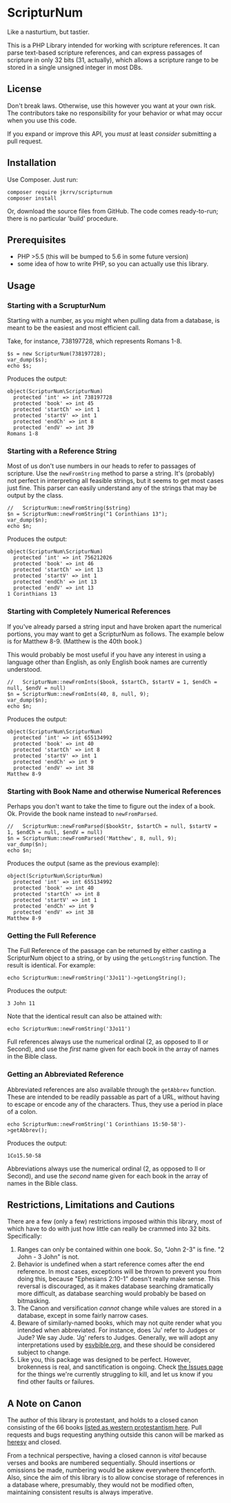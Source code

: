 ScripturNum
===========

Like a nasturtium, but tastier. 

This is a PHP Library intended for working with scripture references.  It can parse text-based scripture references, and can express passages of scripture in only 32 bits (31, actually), which allows a scripture range to be stored in a single unsigned integer in most DBs.  

## License

Don't break laws.  Otherwise, use this however you want at your own risk.  The contributors take no responsibility for your behavior or what may occur when you use this code. 

If you expand or improve this API, you *must* at least *consider* submitting a pull request. 

## Installation

Use Composer. Just run: 

	composer require jkrrv/scripturnum
	composer install

Or, download the source files from GitHub.  The code comes ready-to-run; there is no particular 'build' procedure. 

## Prerequisites

 - PHP >5.5 (this will be bumped to 5.6 in some future version)
 - some idea of how to write PHP, so you can actually use this library.
 
 
## Usage

### Starting with a ScrupturNum

Starting with a number, as you might when pulling data from a database, is meant to be the easiest and most efficient call.  

Take, for instance, 738197728, which represents Romans 1-8.  

	$s = new ScripturNum(738197728);
    var_dump($s);
    echo $s;
    
Produces the output:

	object(ScripturNum\ScripturNum)
	  protected 'int' => int 738197728
	  protected 'book' => int 45
	  protected 'startCh' => int 1
	  protected 'startV' => int 1
	  protected 'endCh' => int 8
	  protected 'endV' => int 39
	Romans 1-8
	
	
### Starting with a Reference String

Most of us don't use numbers in our heads to refer to passages of scripture.  Use the `newFromString` method to parse a string.  It's (probably) not perfect in interpreting all feasible strings, but it seems to get most cases just fine.  This parser can easily understand any of the strings that may be output by the class. 

	//   ScripturNum::newFromString($string)
	$n = ScripturNum::newFromString("1 Corinthians 13");
    var_dump($n);
    echo $n;

Produces the output:

	object(ScripturNum\ScripturNum)
      protected 'int' => int 756212026
      protected 'book' => int 46
      protected 'startCh' => int 13
      protected 'startV' => int 1
      protected 'endCh' => int 13
      protected 'endV' => int 13
    1 Corinthians 13
	
	
### Starting with Completely Numerical References

If you've already parsed a string input and have broken apart the numerical portions, you may want to get a ScripturNum as follows.  The example below is for Matthew 8-9. (Matthew is the 40th book.)

This would probably be most useful if you have any interest in using a language other than English, as only English book names are currently understood. 

	//   ScripturNum::newFromInts($book, $startCh, $startV = 1, $endCh = null, $endV = null)
	$n = ScripturNum::newFromInts(40, 8, null, 9);
    var_dump($n);
    echo $n;

Produces the output:
 
	object(ScripturNum\ScripturNum)
	  protected 'int' => int 655134992
	  protected 'book' => int 40
	  protected 'startCh' => int 8
	  protected 'startV' => int 1
	  protected 'endCh' => int 9
	  protected 'endV' => int 38
	Matthew 8-9
	
### Starting with Book Name and otherwise Numerical References

Perhaps you don't want to take the time to figure out the index of a book.  Ok.  Provide the book name instead to `newFromParsed`.

	//   ScripturNum::newFromParsed($bookStr, $startCh = null, $startV = 1, $endCh = null, $endV = null)
	$n = ScripturNum::newFromParsed('Matthew', 8, null, 9);
    var_dump($n);
    echo $n;

Produces the output (same as the previous example):
 
	object(ScripturNum\ScripturNum)
	  protected 'int' => int 655134992
	  protected 'book' => int 40
	  protected 'startCh' => int 8
	  protected 'startV' => int 1
	  protected 'endCh' => int 9
	  protected 'endV' => int 38
	Matthew 8-9
	
### Getting the Full Reference
The Full Reference of the passage can be returned by either casting a ScripturNum object to a string, or by using the `getLongString` function.  The result is identical.  For example:

	echo ScripturNum::newFromString('3Jo11')->getLongString();
	
Produces the output:

	3 John 11
	
Note that the identical result can also be attained with:

	echo ScripturNum::newFromString('3Jo11')
	
Full references always use the numerical ordinal (2, as opposed to II or Second), and use the *first* name given for each book in the array of names in the Bible class.
	
### Getting an Abbreviated Reference

Abbreviated references are also available through the `getAbbrev` function.  These are intended to be readily passable as part of a URL, without having to escape or encode any of the characters.  Thus, they use a period in place of a colon. 

	echo ScripturNum::newFromString('1 Corinthians 15:50-58')->getAbbrev();
	
Produces the output:

	1Co15.50-58

Abbreviations always use the numerical ordinal (2, as opposed to II or Second), and use the *second* name given for each book in the array of names in the Bible class.


## Restrictions, Limitations and Cautions
There are a few (only a few) restrictions imposed within this library, most of which have to do with just how little can really be crammed into 32 bits.  Specifically:

1.  Ranges can only be contained within one book.  So, "John 2-3" is fine.  "2 John - 3 John" is not. 
2.  Behavior is undefined when a start reference comes after the end reference.  In most cases, exceptions will be thrown to prevent you from doing this, because "Ephesians 2:10-1" doesn't really make sense.  This reversal is discouraged, as it makes database searching dramatically more difficult, as database searching would probably be based on bitmasking. 
3.  The Canon and versification *cannot* change while values are stored in a database, except in some fairly narrow cases.
4.  Beware of similarly-named books, which may not quite render what you intended when abbreviated.  For instance, does 'Ju' refer to Judges or Jude?  We say Jude.  'Jg' refers to Judges.  Generally, we will adopt any interpretations used by [esvbible.org](http://esvbible.org), and these should be considered subject to change.
5. 	Like you, this package was designed to be perfect.  However, brokenness is real, and sanctification is ongoing.  Check [the Issues page](https://github.com/jkrrv/ScripturNum/issues) for the things we're currently struggling to kill, and let us know if you find other faults or failures. 
	

## A Note on Canon

The author of this library is protestant, and holds to a closed canon consisting of the 66 books [listed as western protestantism here](https://en.wikipedia.org/wiki/Biblical_canon).  Pull requests and bugs requesting anything outside this canon will be marked as [heresy](https://github.com/jkrrv/ScripturNum/labels/Heresy%21) and closed.

From a technical perspective, having a closed cannon is *vital* because verses and books are numbered sequentially.  Should insertions or omissions be made, numbering would be askew everywhere thenceforth.  Also, since the aim of this library is to allow concise storage of references in a database where, presumably, they would not be modified often, maintaining consistent results is always imperative. 